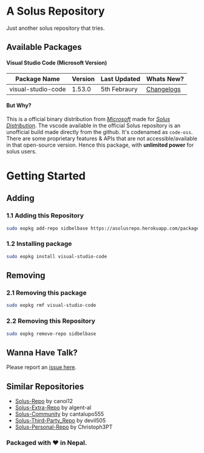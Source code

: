 # A Solus Repository

Just another solus repository that tries.

## Available Packages

#### Visual Studio Code (Microsoft Version)

| Package Name | Version | Last Updated | Whats New?
|-|-|-|-|
| visual-studio-code | 1.53.0 | 5th Febraury | [Changelogs](https://github.com/microsoft/vscode/releases/tag/1.53.0) |

#### But Why?

This is a official binary distribution from [*Microsoft*](https://code.visualstudio.com/) made for [*Solus Distribution*](https://getsol.us/home/). The vscode available in the official Solus repository is an unofficial build made directly from the github. It's codenamed as `code-oss`. There are some proprietary features & APIs that are not accessible/available in that open-source version. Hence this package, with **unlimited power** for solus users.


# Getting Started

## Adding

### 1.1 Adding this Repository

```bash
sudo eopkg add-repo sidbelbase https://asolusrepo.herokuapp.com/packages/eopkg-index.xml.xz
```

### 1.2 Installing package

```bash
sudo eopkg install visual-studio-code
```

## Removing

### 2.1 Removing this package

```bash
sudo eopkg rmf visual-studio-code
```

### 2.2 Removing this Repository

```bash
sudo eopkg remove-repo sidbelbase
```

## Wanna Have Talk?

Please report an [issue here](https://github.com/sidbelbase/a-solus-repo/issues/new).

## Similar Repositories

*  [Solus-Repo](https://github.com/canoi12/solus-repo) by canoi12
*  [Solus-Extra-Repo](https://github.com/algent-al/solus-extra-repo) by algent-al
*  [Solus-Community](https://github.com/cantalupo555/repo-solus) by cantalupo555
*  [Solus-Third-Party_Repo](https://gitlab.com/devil505/solus-3rd-party-repo) by devil505
*  [Solus-Personal-Repo](https://github.com/Christoph3PT/solus-personal-repo) by Christoph3PT

### Packaged with ❤️ in Nepal.

